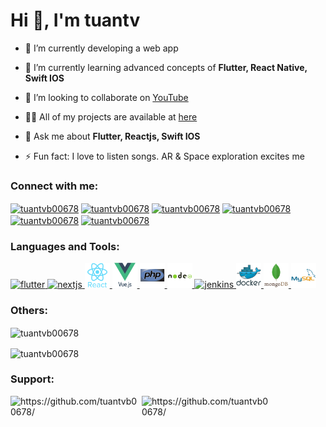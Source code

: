 <h1 align="left">Hi 👋, I'm tuantv</h1>

- 🔭 I’m currently developing a web app

- 🌱 I’m currently learning advanced concepts of **Flutter, React Native, Swift IOS**

- 👯 I’m looking to collaborate on <a href="https://youtube.com/beercode" rel="nofollow">YouTube</a>

- 👨‍💻 All of my projects are available at <a href="https://github.com/tuantvb00678" rel="nofollow">here</a>

- 💬 Ask me about **Flutter, Reactjs, Swift IOS**

- ⚡  Fun fact: I love to listen songs. AR & Space exploration excites me

<h3 align="left">Connect with me:</h3>
<p align="left">
<a href="https://codepen.io/tuantvb00678" target="blank"><img align="center" src="https://raw.githubusercontent.com/rahuldkjain/github-profile-readme-generator/master/src/images/icons/Social/codepen.svg" alt="tuantvb00678" height="30" width="40" /></a>
<a href="https://dev.to/tuantvb00678" target="blank"><img align="center" src="https://raw.githubusercontent.com/rahuldkjain/github-profile-readme-generator/master/src/images/icons/Social/devto.svg" alt="tuantvb00678" height="30" width="40" /></a>
<a href="https://twitter.com/tuantvb00678" target="blank"><img align="center" src="https://raw.githubusercontent.com/rahuldkjain/github-profile-readme-generator/master/src/images/icons/Social/twitter.svg" alt="tuantvb00678" height="30" width="40" /></a>
<a href="https://linkedin.com/in/tuantvb00678" target="blank"><img align="center" src="https://raw.githubusercontent.com/rahuldkjain/github-profile-readme-generator/master/src/images/icons/Social/linked-in-alt.svg" alt="tuantvb00678" height="30" width="40" /></a>
<a href="https://codesandbox.com/tuantvb00678" target="blank"><img align="center" src="https://raw.githubusercontent.com/rahuldkjain/github-profile-readme-generator/master/src/images/icons/Social/codesandbox.svg" alt="tuantvb00678" height="30" width="40" /></a>
<a href="https://fb.com/tuantvb00678" target="blank"><img align="center" src="https://raw.githubusercontent.com/rahuldkjain/github-profile-readme-generator/master/src/images/icons/Social/facebook.svg" alt="tuantvb00678" height="30" width="40" /></a>
</p>

<h3 align="left">Languages and Tools:</h3>
<p align="left"> 
  <a href="https://flutter.dev" target="_blank" rel="noreferrer"> <img src="https://www.vectorlogo.zone/logos/flutterio/flutterio-icon.svg" alt="flutter" width="40" height="40"/> </a> <a href="https://nextjs.org/" target="_blank" rel="noreferrer"> <img src="https://cdn.worldvectorlogo.com/logos/nextjs-2.svg" alt="nextjs" width="40" height="40"/> </a> <a href="https://reactjs.org/" target="_blank" rel="noreferrer"> <img src="https://raw.githubusercontent.com/devicons/devicon/master/icons/react/react-original-wordmark.svg" alt="react" width="40" height="40"/> </a> <a href="https://vuejs.org/" target="_blank" rel="noreferrer"> <img src="https://raw.githubusercontent.com/devicons/devicon/master/icons/vuejs/vuejs-original-wordmark.svg" alt="vuejs" width="40" height="40"/> </a> <a href="https://www.php.net" target="_blank" rel="noreferrer"> <img src="https://raw.githubusercontent.com/devicons/devicon/master/icons/php/php-original.svg" alt="php" width="40" height="40"/> </a> 
  <a href="https://nodejs.org" target="_blank" rel="noreferrer"> <img src="https://raw.githubusercontent.com/devicons/devicon/master/icons/nodejs/nodejs-original-wordmark.svg" alt="nodejs" width="40" height="40"/> </a>  <a href="https://www.jenkins.io" target="_blank" rel="noreferrer"> <img src="https://www.vectorlogo.zone/logos/jenkins/jenkins-icon.svg" alt="jenkins" width="40" height="40"/> </a>  <a href="https://www.docker.com/" target="_blank" rel="noreferrer"> <img src="https://raw.githubusercontent.com/devicons/devicon/master/icons/docker/docker-original-wordmark.svg" alt="docker" width="40" height="40"/> </a>  <a href="https://www.mongodb.com/" target="_blank" rel="noreferrer"> <img src="https://raw.githubusercontent.com/devicons/devicon/master/icons/mongodb/mongodb-original-wordmark.svg" alt="mongodb" width="40" height="40"/> </a>  <a href="https://www.mysql.com/" target="_blank" rel="noreferrer"> <img src="https://raw.githubusercontent.com/devicons/devicon/master/icons/mysql/mysql-original-wordmark.svg" alt="mysql" width="40" height="40"/> </a> 
</p>

<h3 align="left">Others:</h3>
<p align="left">
<p><img align="center" src="https://github-readme-stats.vercel.app/api?username=tuantvb00678&show_icons=true&locale=en" alt="tuantvb00678" /></p>

<p><img align="center" src="https://github-readme-streak-stats.herokuapp.com/?user=tuantvb00678&" alt="tuantvb00678" /></p>
</p>

<h3 align="left">Support:</h3>
<p align="left">
  <a href="https://www.buymeacoffee.com/https://github.com/tuantvb00678/"><img align="left" src="https://cdn.buymeacoffee.com/buttons/v2/default-yellow.png" height="50" width="210" alt="https://github.com/tuantvb00678/" /></a>
  <a href="https://ko-fi.com/https://github.com/tuantvb00678/"> <img align="left" src="https://cdn.ko-fi.com/cdn/kofi3.png?v=3" height="50" width="210" alt="https://github.com/tuantvb00678/" /></a>
</p>
